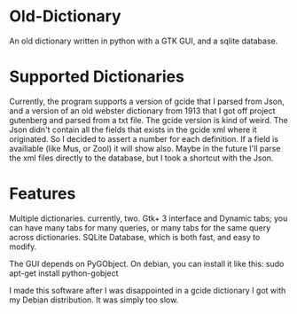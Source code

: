 # Old-Dictionary
An old dictionary written in python with a GTK GUI, and a sqlite database.

# Supported Dictionaries
Currently, the program supports a version of gcide that I parsed from Json, and a version of an old webster dictionary from 1913 that I got off project gutenberg and parsed from a txt file.
The gcide version is kind of weird. The Json didn't contain all the fields that exists in the gcide xml where it originated. So I decided to assert a number for each definition. If a field is availiable (like Mus, or Zool) it will show also.
Maybe in the future I'll parse the xml files directly to the database, but I took a shortcut with the Json.

# Features
Multiple dictionaries. currently, two.
Gtk+ 3 interface and Dynamic tabs; you can have many tabs for many queries, or many tabs for the same query across dictionaries.
SQLite Database, which is both fast, and easy to modify.

The GUI depends on PyGObject. On debian, you can install it like this:
sudo apt-get install python-gobject

I made this software after I was disappointed in a gcide dictionary I got with my Debian distribution. It was simply too slow.

